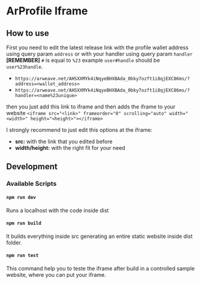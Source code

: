 # ArProfile Iframe

## How to use

First you need to edit the latest release link with the profile wallet address using query param `address` or with your handler using query param `handler`<br>
**\[REMEMBER\]** `#` is equal to `%23` example `user#handle` should be `user%23handle`.

- `https://arweave.net/AHSXXMYk4iNqyeBHXBAda_0bky7ozft1i8qjEXC86ms/?address=<wallet_address>`
- `https://arweave.net/AHSXXMYk4iNqyeBHXBAda_0bky7ozft1i8qjEXC86ms/?handler=<name%23unique>`

then you just add this link to iframe and then adds the iframe to your website
`<iframe src="<link>" frameorder="0" scrolling="auto" width="<width>" height="<height>"></iframe>`

I strongly recommend to just edit this options at the iframe:

- **src:** with the link that you edited before
- **width/height:** with the right fit for your need

## Development

### Available Scripts

#### `npm run dev`

Runs a localhost with the code inside dist

#### `npm run build`

It builds everything inside src generating an entire static website inside dist folder.

#### `npm run test`

This command help you to teste the iframe after build in a controlled sample website, where you can put your iframe.
